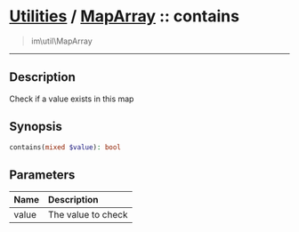# [Utilities](util.md) / [MapArray](util-MapArray.md) :: contains
 > im\util\MapArray
____

## Description
Check if a value exists in this map

## Synopsis
```php
contains(mixed $value): bool
```

## Parameters
| Name | Description |
| :--- | :---------- |
| value | The value to check |
